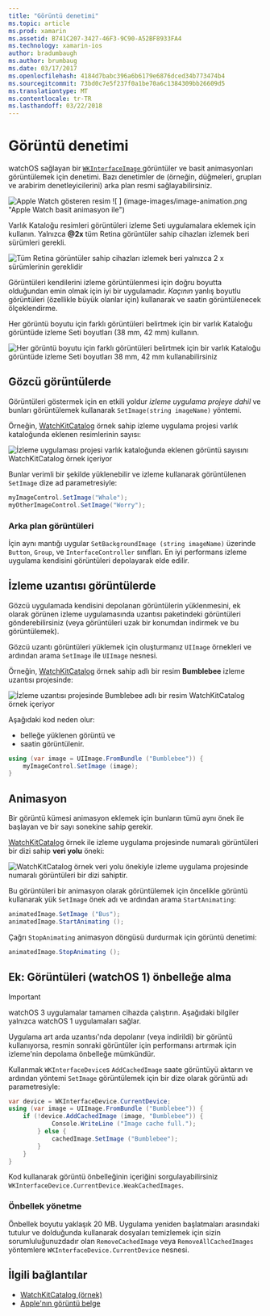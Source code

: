 ```yaml
---
title: "Görüntü denetimi"
ms.topic: article
ms.prod: xamarin
ms.assetid: B741C207-3427-46F3-9C90-A52BF8933FA4
ms.technology: xamarin-ios
author: bradumbaugh
ms.author: brumbaug
ms.date: 03/17/2017
ms.openlocfilehash: 4184d7babc396a6b6179e6876dced34b773474b4
ms.sourcegitcommit: 73bd0c7e5f237f0a1be70a6c1384309bb26609d5
ms.translationtype: MT
ms.contentlocale: tr-TR
ms.lasthandoff: 03/22/2018
---
```

# <a name="image-control"></a>Görüntü denetimi

watchOS sağlayan bir [ `WKInterfaceImage` ](https://developer.xamarin.com/api/type/WatchKit.WKInterfaceImage/) görüntüler ve basit animasyonları görüntülemek için denetimi. Bazı denetimler de (örneğin, düğmeleri, grupları ve arabirim denetleyicilerini) arka plan resmi sağlayabilirsiniz.

![](image-images/image-walkway.png "Apple Watch gösteren resim") ![ ] (image-images/image-animation.png "Apple Watch basit animasyon ile")
<!-- watch image courtesy of http://infinitapps.com/bezel/ -->

Varlık Kataloğu resimleri görüntüleri izleme Seti uygulamalara eklemek için kullanın.
Yalnızca  **@2x**  tüm Retina görüntüler sahip cihazları izlemek beri sürümleri gerekli.

![](image-images/asset-universal-sml.png "Tüm Retina görüntüler sahip cihazları izlemek beri yalnızca 2 x sürümlerinin gereklidir")

Görüntüleri kendilerini izleme görüntülenmesi için doğru boyutta olduğundan emin olmak için iyi bir uygulamadır. *Kaçının* yanlış boyutlu görüntüleri (özellikle büyük olanlar için) kullanarak ve saatin görüntülenecek ölçeklendirme.

Her görüntü boyutu için farklı görüntüleri belirtmek için bir varlık Kataloğu görüntüde izleme Seti boyutları (38 mm, 42 mm) kullanın.

![](image-images/asset-watch-sml.png "Her görüntü boyutu için farklı görüntüleri belirtmek için bir varlık Kataloğu görüntüde izleme Seti boyutları 38 mm, 42 mm kullanabilirsiniz")


## <a name="images-on-the-watch"></a>Gözcü görüntülerde

Görüntüleri göstermek için en etkili yoldur *izleme uygulama projeye dahil* ve bunları görüntülemek kullanarak `SetImage(string imageName)` yöntemi.

Örneğin, [WatchKitCatalog](https://developer.xamarin.com/samples/WatchKitCatalog/) örnek sahip izleme uygulama projesi varlık kataloğunda eklenen resimlerinin sayısı:

![](image-images/asset-whale-sml.png "İzleme uygulaması projesi varlık kataloğunda eklenen görüntü sayısını WatchKitCatalog örnek içeriyor")

Bunlar verimli bir şekilde yüklenebilir ve izleme kullanarak görüntülenen `SetImage` dize ad parametresiyle:

```csharp
myImageControl.SetImage("Whale");
myOtherImageControl.SetImage("Worry");
```

### <a name="background-images"></a>Arka plan görüntüleri

İçin aynı mantığı uygular `SetBackgroundImage (string imageName)` üzerinde `Button`, `Group`, ve `InterfaceController` sınıfları. En iyi performans izleme uygulama kendisini görüntüleri depolayarak elde edilir.


## <a name="images-in-the-watch-extension"></a>İzleme uzantısı görüntülerde

Gözcü uygulamada kendisini depolanan görüntülerin yüklenmesini, ek olarak görünen izleme uygulamasında uzantısı paketindeki görüntüleri gönderebilirsiniz (veya görüntüleri uzak bir konumdan indirmek ve bu görüntülemek).

Gözcü uzantı görüntüleri yüklemek için oluşturmanız `UIImage` örnekleri ve ardından arama `SetImage` ile `UIImage` nesnesi.

Örneğin, [WatchKitCatalog](https://developer.xamarin.com/samples/monotouch/watchOS/WatchKitCatalog/) örnek sahip adlı bir resim **Bumblebee** izleme uzantısı projesinde:

![](image-images/asset-bumblebee-sml.png "İzleme uzantısı projesinde Bumblebee adlı bir resim WatchKitCatalog örnek içeriyor")

Aşağıdaki kod neden olur:

- belleğe yüklenen görüntü ve
- saatin görüntülenir.

```csharp
using (var image = UIImage.FromBundle ("Bumblebee")) {
    myImageControl.SetImage (image);
}
```


## <a name="animations"></a>Animasyon

Bir görüntü kümesi animasyon eklemek için bunların tümü aynı önek ile başlayan ve bir sayı sonekine sahip gerekir.

[WatchKitCatalog](https://developer.xamarin.com/samples/monotouch/watchOS/WatchKitCatalog/) örnek ile izleme uygulama projesinde numaralı görüntüleri bir dizi sahip **veri yolu** öneki:

![](image-images/asset-bus-animation-sml.png "WatchKitCatalog örnek veri yolu önekiyle izleme uygulama projesinde numaralı görüntüleri bir dizi sahiptir.")

Bu görüntüleri bir animasyon olarak görüntülemek için öncelikle görüntü kullanarak yük `SetImage` önek adı ve ardından arama `StartAnimating`:

```csharp
animatedImage.SetImage ("Bus");
animatedImage.StartAnimating ();
```

Çağrı `StopAnimating` animasyon döngüsü durdurmak için görüntü denetimi:

```csharp
animatedImage.StopAnimating ();
```


<a name="cache" />

## <a name="appendix-caching-images-watchos-1"></a>Ek: Görüntüleri (watchOS 1) önbelleğe alma

> [!IMPORTANT]
> watchOS 3 uygulamalar tamamen cihazda çalıştırın. Aşağıdaki bilgiler yalnızca watchOS 1 uygulamaları sağlar.

Uygulama art arda uzantısı'nda depolanır (veya indirildi) bir görüntü kullanıyorsa, resmin sonraki görüntüler için performansı artırmak için izleme'nin depolama önbelleğe mümkündür.

Kullanmak `WKInterfaceDevice`s `AddCachedImage` saate görüntüyü aktarın ve ardından yöntemi `SetImage` görüntülemek için bir dize olarak görüntü adı parametresiyle:

```csharp
var device = WKInterfaceDevice.CurrentDevice;
using (var image = UIImage.FromBundle ("Bumblebee")) {
    if (!device.AddCachedImage (image, "Bumblebee")) {
            Console.WriteLine ("Image cache full.");
        } else {
            cachedImage.SetImage ("Bumblebee");
        }
    }
}
```

Kod kullanarak görüntü önbelleğinin içeriğini sorgulayabilirsiniz `WKInterfaceDevice.CurrentDevice.WeakCachedImages`.


### <a name="managing-the-cache"></a>Önbellek yönetme

Önbellek boyutu yaklaşık 20 MB. Uygulama yeniden başlatmaları arasındaki tutulur ve dolduğunda kullanarak dosyaları temizlemek için sizin sorumluluğunuzdadır olan `RemoveCachedImage` veya `RemoveAllCachedImages` yöntemlere `WKInterfaceDevice.CurrentDevice` nesnesi.



## <a name="related-links"></a>İlgili bağlantılar

- [WatchKitCatalog (örnek)](https://developer.xamarin.com/samples/monotouch/watchOS/WatchKitCatalog/)
- [Apple'nın görüntü belge](https://developer.apple.com/library/prerelease/ios/documentation/General/Conceptual/WatchKitProgrammingGuide/Images.html)
